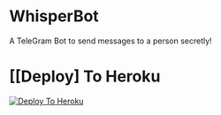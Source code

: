 # WhisperBot

A TeleGram Bot to send messages to a person secretly!

# [[Deploy] To Heroku

[![Deploy To Heroku](https://www.herokucdn.com/deploy/button.svg)](https://heroku.com/deploy?template=https://github.com/Cyber01warriors/Whisper-Bot)
